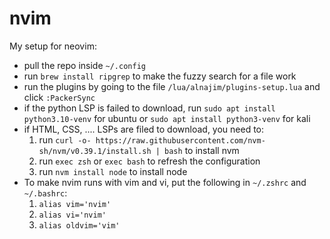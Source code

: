 # nvim

My setup for neovim:  
- pull the repo inside `~/.config`  
- run `brew install ripgrep` to make the fuzzy search for a file work  
- run the plugins by going to the file `/lua/alnajim/plugins-setup.lua` and click `:PackerSync`  
- if the python LSP is failed to download, run `sudo apt install python3.10-venv` for ubuntu or `sudo apt install python3-venv` for kali  
- if HTML, CSS, .... LSPs are filed to download, you need to:  
  1. run `curl -o- https://raw.githubusercontent.com/nvm-sh/nvm/v0.39.1/install.sh | bash` to install nvm  
  2. run `exec zsh` or `exec bash` to refresh the configuration  
  3. run `nvm install node` to install node  
- To make nvim runs with vim and vi, put the following in `~/.zshrc` and `~/.bashrc`:  
  1. `alias vim='nvim'`  
  2. `alias vi='nvim'`  
  3. `alias oldvim='vim'`  
